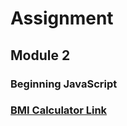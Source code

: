 # Assignment
## Module 2
### Beginning JavaScript

### [BMI Calculator Link](https://shakhawat15.github.io/assignment-module-2)